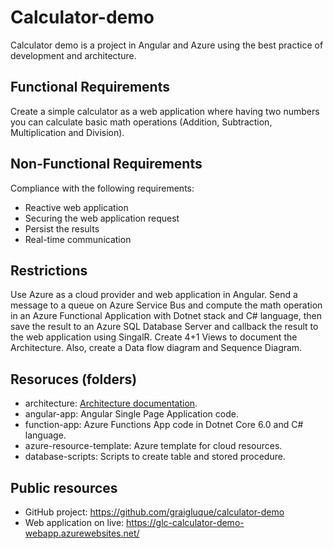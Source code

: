 # Calculator-demo

Calculator demo is a project in Angular and Azure using the best practice of development and architecture.

## Functional Requirements

Create a simple calculator as a web application where having two numbers you can calculate basic math operations (Addition, Subtraction, Multiplication and Division).

## Non-Functional Requirements

Compliance with the following requirements:

- Reactive web application
- Securing the web application request
- Persist the results
- Real-time communication

## Restrictions

Use Azure as a cloud provider and web application in Angular.
Send a message to a queue on Azure Service Bus and compute the math operation in an Azure Functional Application with Dotnet stack and C# language, then save the result to an Azure SQL Database Server and callback the result to the web application using SingalR.
Create 4+1 Views to document the Architecture.
Also, create a Data flow diagram and Sequence Diagram.

## Resoruces (folders)

- architecture: [Architecture documentation](https://github.com/graigluque/calculator-demo/tree/master/architecture).
- angular-app: Angular Single Page Application code.
- function-app: Azure Functions App code in Dotnet Core 6.0 and C# language.
- azure-resource-template: Azure template for cloud resources.
- database-scripts: Scripts to create table and stored procedure.

## Public resources

- GitHub project: https://github.com/graigluque/calculator-demo
- Web application on live: https://glc-calculator-demo-webapp.azurewebsites.net/
